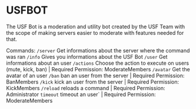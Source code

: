 # USFBOT
The USF Bot is a moderation and utility bot created by the USF Team with the scope of making servers easier to moderate with features needed for that.

Commands:
`/server` Get informations about the server where the command was ran
`/info` Gives you informations about the USF Bot
`/user` Get informations about an user
`/actions` Choose the action to execute on users (mute, kick, ban) | Required Permission: ModerateMembers
`/avatar` Get the avatar of an user
`/ban` ban an user from the server | Required Permission: BanMembers
`/kick` kick an user from the server | Required Permission: KickMembers
`/reload` reloads a command | Required Permission: Administrator
`timeout` timeout an user` | Required Permission: ModerateMembers
